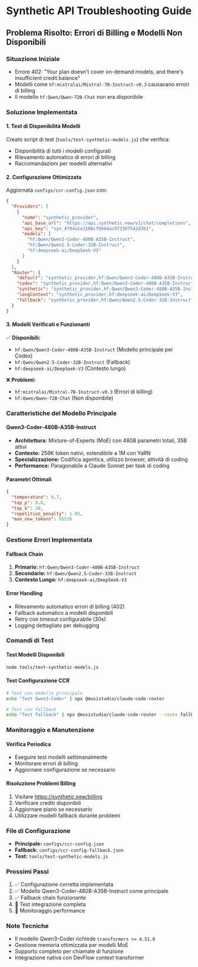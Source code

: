 # Synthetic API Troubleshooting Guide

## Problema Risolto: Errori di Billing e Modelli Non Disponibili

### Situazione Iniziale
- Errore 402: "Your plan doesn't cover on-demand models, and there's insufficient credit balance"
- Modelli come `hf:mistralai/Mistral-7B-Instruct-v0.3` causavano errori di billing
- Il modello `hf:Qwen/Qwen-72B-Chat` non era disponibile

### Soluzione Implementata

#### 1. Test di Disponibilità Modelli
Creato script di test (`tools/test-synthetic-models.js`) che verifica:
- Disponibilità di tutti i modelli configurati
- Rilevamento automatico di errori di billing
- Raccomandazioni per modelli alternativi

#### 2. Configurazione Ottimizzata
Aggiornata `configs/ccr-config.json` con:

```json
{
  "Providers": [
    {
      "name": "synthetic_provider",
      "api_base_url": "https://api.synthetic.new/v1/chat/completions",
      "api_key": "syn_4f04a1a3108cfbb64ac973367542d361",
      "models": [
        "hf:Qwen/Qwen3-Coder-480B-A35B-Instruct",
        "hf:Qwen/Qwen2.5-Coder-32B-Instruct", 
        "hf:deepseek-ai/DeepSeek-V3"
      ]
    }
  ],
  "Router": {
    "default": "synthetic_provider,hf:Qwen/Qwen3-Coder-480B-A35B-Instruct",
    "codex": "synthetic_provider,hf:Qwen/Qwen3-Coder-480B-A35B-Instruct",
    "synthetic": "synthetic_provider,hf:Qwen/Qwen3-Coder-480B-A35B-Instruct",
    "longContext": "synthetic_provider,hf:deepseek-ai/DeepSeek-V3",
    "fallback": "synthetic_provider,hf:Qwen/Qwen2.5-Coder-32B-Instruct"
  }
}
```

#### 3. Modelli Verificati e Funzionanti
✅ **Disponibili:**
- `hf:Qwen/Qwen3-Coder-480B-A35B-Instruct` (Modello principale per Codex)
- `hf:Qwen/Qwen2.5-Coder-32B-Instruct` (Fallback)
- `hf:deepseek-ai/DeepSeek-V3` (Contesto lungo)

❌ **Problemi:**
- `hf:mistralai/Mistral-7B-Instruct-v0.3` (Errori di billing)
- `hf:Qwen/Qwen-72B-Chat` (Non disponibile)

### Caratteristiche del Modello Principale

#### Qwen3-Coder-480B-A35B-Instruct
- **Architettura:** Mixture-of-Experts (MoE) con 480B parametri totali, 35B attivi
- **Contesto:** 256K token nativi, estendibile a 1M con YaRN
- **Specializzazione:** Codifica agentica, utilizzo browser, attività di coding
- **Performance:** Paragonabile a Claude Sonnet per task di coding

#### Parametri Ottimali
```json
{
  "temperature": 0.7,
  "top_p": 0.8,
  "top_k": 20,
  "repetition_penalty": 1.05,
  "max_new_tokens": 65536
}
```

### Gestione Errori Implementata

#### Fallback Chain
1. **Primario:** `hf:Qwen/Qwen3-Coder-480B-A35B-Instruct`
2. **Secondario:** `hf:Qwen/Qwen2.5-Coder-32B-Instruct`
3. **Contesto Lungo:** `hf:deepseek-ai/DeepSeek-V3`

#### Error Handling
- Rilevamento automatico errori di billing (402)
- Fallback automatico a modelli disponibili
- Retry con timeout configurabile (30s)
- Logging dettagliato per debugging

### Comandi di Test

#### Test Modelli Disponibili
```bash
node tools/test-synthetic-models.js
```

#### Test Configurazione CCR
```bash
# Test con modello principale
echo "Test Qwen3-Coder" | npx @musistudio/claude-code-router

# Test con fallback
echo "Test fallback" | npx @musistudio/claude-code-router --route fallback
```

### Monitoraggio e Manutenzione

#### Verifica Periodica
- Eseguire test modelli settimanalmente
- Monitorare errori di billing
- Aggiornare configurazione se necessario

#### Risoluzione Problemi Billing
1. Visitare https://synthetic.new/billing
2. Verificare crediti disponibili
3. Aggiornare piano se necessario
4. Utilizzare modelli fallback durante problemi

### File di Configurazione

- **Principale:** `configs/ccr-config.json`
- **Fallback:** `configs/ccr-config-fallback.json`
- **Test:** `tools/test-synthetic-models.js`

### Prossimi Passi

1. ✅ Configurazione corretta implementata
2. ✅ Modello Qwen3-Coder-480B-A35B-Instruct come principale
3. ✅ Fallback chain funzionante
4. 🔄 Test integrazione completa
5. 🔄 Monitoraggio performance

### Note Tecniche

- Il modello Qwen3-Coder richiede `transformers >= 4.51.0`
- Gestione memoria ottimizzata per modelli MoE
- Supporto completo per chiamate di funzione
- Integrazione nativa con DevFlow context transformer
